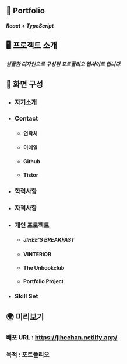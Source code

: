 ##  📍 Portfolio

##### React + TypeScript 

## 🖥 프로젝트 소개

##### 심플한 디자인으로 구성된 포트폴리오 웹사이트 입니다.


##  📄 화면 구성

- ### 자기소개 </br>
    
- ### Contact</br>
    - #### 연락처
    - #### 이메일
    - #### Github
    - #### Tistor
    
- ### 학력사항</br>
    
- ### 자격사항</br>
    
- ### 개인 프로젝트</br>
  -  ##### JIHEE'S BREAKFAST
   - #### VINTERIOR
   - #### The Unbookclub
   - #### Portfolio Project
   
- ### Skill Set</br>
    
## 🌍 미리보기

### 배포 URL : https://jiheehan.netlify.app/
 ###  목적 : 포트폴리오



